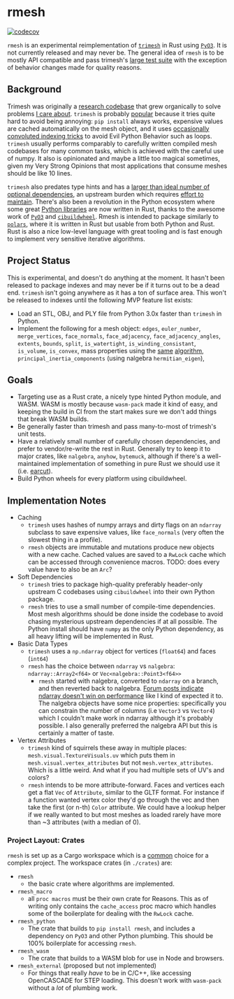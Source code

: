 # rmesh
[![codecov](https://codecov.io/github/mikedh/rmesh/graph/badge.svg?token=Z33O31BODL)](https://codecov.io/github/mikedh/rmesh)

`rmesh` is an experimental reimplementation of [`trimesh`](https://trimesh.org) in Rust using [`PyO3`](https://pyo3.rs). It is not currently released and may never be. The general idea of `rmesh` is to be mostly API compatible and pass trimesh's [large test suite](https://app.codecov.io/gh/mikedh/trimesh) with the exception of behavior changes made for quality reasons. 

## Background

Trimesh was originally a [research codebase](https://github.com/mikedh/ifab_archive) that grew organically to solve problems [I care about](https://carvewizard.com). `trimesh` is probably [popular](https://pypistats.org/packages/trimesh) because it tries quite hard to avoid being annoying: `pip install` always works, expensive values are cached automatically on the mesh object, and it uses [occasionally convoluted indexing tricks](https://github.com/mikedh/trimesh/blob/4c83215f3ad749c4d4596598dbb6bcc26c0647cf/trimesh/exchange/obj.py#L137-L151) to avoid Evil Python Behavior such as loops. `trimesh` usually performs comparably to carefully written compiled mesh codebases for many common tasks, which is achieved with the careful use of numpy. It also is opinionated and maybe a little too magical sometimes, given my Very Strong Opinions that most applications that consume meshes should be like 10 lines.

`trimesh` also predates type hints and has a [larger than ideal number of optional dependencies](https://trimesh.org/install.html#dependency-overview), an upstream burden which requires [effort to maintain](https://github.com/trimesh). There's also been a revolution in the Python ecosystem where some great [Python libraries](https://github.com/astral-sh/ruff) are now written in Rust, thanks to the awesome work of [`PyO3`](https://pyo3.rs) and [`cibuildwheel`](https://github.com/pypa/cibuildwheel). Rmesh is intended to package similarly to [`polars`](https://pola.rs/), where it is written in Rust but usable from both Python and Rust. Rust is also a nice low-level language with great tooling and is fast enough to implement very sensitive iterative algorithms.

## Project Status

This is experimental, and doesn't do anything at the moment. It hasn't been released to package indexes and may never be if it turns out to be a dead end. `trimesh` isn't going anywhere as it has a ton of surface area. This won't be released to indexes until the following MVP feature list exists:

- Load an STL, OBJ, and PLY file from Python 3.0x faster than `trimesh` in Python.
- Implement the following for a mesh object: `edges`, `euler_number`, `merge_vertices`, `face_normals`, `face_adjacency`, `face_adjacency_angles`, `extents`, `bounds`, `split`, `is_watertight`, `is_winding_consistant`, `is_volume`, `is_convex`, mass properties using the [same](https://github.com/mikedh/trimesh/blob/76b2bd31d32a1231320f8151d94f99e77ac8dc5b/trimesh/triangles.py#L214-L329) [algorithm](http://www.geometrictools.com/Documentation/PolyhedralMassProperties.pdf), `principal_inertia_components` (using nalgebra `hermitian_eigen`),

## Goals
- Targeting use as a Rust crate, a nicely type hinted Python module, and WASM. WASM is mostly because `wasm-pack` made it kind of easy, and keeping the build in CI from the start makes sure we don't add things that break WASM builds.
- Be generally faster than trimesh and pass many-to-most of trimesh's unit tests.
- Have a relatively small number of carefully chosen dependencies, and prefer to vendor/re-write the rest in Rust. Generally try to keep it to major crates, like `nalgebra`, `anyhow`, `bytemuck`, although if there's a well-maintained implementation of something in pure Rust we should use it (i.e. [earcut](https://github.com/ciscorn/earcut-rs)).
- Build Python wheels for every platform using cibuildwheel.


## Implementation Notes

- Caching
  - `trimesh` uses hashes of numpy arrays and dirty flags on an `ndarray` subclass to save expensive values, like `face_normals` (very often the slowest thing in a profile).
  - `rmesh` objects are immutable and mutations produce new objects with a new cache. Cached values are saved to a `RwLock` cache which can be accessed through convenience macros. TODO: does every value have to also be an `Arc`?
- Soft Dependencies
  - `trimesh` tries to package high-quality preferably header-only upstream C codebases using `cibuildwheel` into their own Python package.
  - `rmesh` tries to use a small number of compile-time dependencies. Most mesh algorithms should be done inside the codebase to avoid chasing mysterious upstream dependencies if at all possible. The Python install should have `numpy` as the only Python dependency, as all  heavy lifting will be implemented in Rust. 
- Basic Data Types
  - `trimesh` uses a `np.ndarray` object for vertices (`float64`) and faces (`int64`)
  - `rmesh` has the choice between `ndarray` vs `nalgebra`:  `ndarray::Array2<f64>` or `Vec<nalgebra::Point3<f64>>`
    - `rmesh` started with nalgebra, converted to `ndarray` on a branch, and then reverted back to nalgebra. [Forum posts indicate ndarray doesn't win on performance](https://users.rust-lang.org/t/is-it-possible-to-improve-ndarray-performance-vs-nalgebra/94114) like I kind of expected it to. The nalgebra objects have some nice properties: specifically you can constrain the number of columns (i.e `Vector3` vs `Vector4`) which I couldn't make work in ndarray although it's probably possible. I also generally preferred the nalgebra API but this is certainly a matter of taste.
- Vertex Attributes
  - `trimesh` kind of squirrels these away in multiple places: `mesh.visual.TextureVisuals.uv` which puts them in `mesh.visual.vertex_attributes` but not `mesh.vertex_attributes`. Which is a little weird. And what if you had multiple sets of UV's and colors?
  - `rmesh` intends to be more attribute-forward. Faces and vertices each get a flat `Vec` of `Attribute`, similar to the GLTF format. For instance if a function wanted vertex color they'd go through the vec and then take the first (or n-th) `Color` attribute. We could have a lookup helper if we really wanted to but most meshes as loaded rarely have more than ~3 attributes (with a median of 0).


### Project Layout: Crates

`rmesh` is set up as a Cargo workspace which is a [common](https://github.com/gfx-rs/wgpu) choice for a complex project. The workspace crates (in `./crates`) are:
  - `rmesh`
    - the basic crate where algorithms are implemented.
  - `rmesh_macro`
    - all `proc macros` must be their own crate for Reasons. This as of writing only contains the `cache_access` proc macro which handles some of the boilerplate for dealing with the `RwLock` cache.
  - `rmesh_python`
    - The crate that builds to `pip install rmesh`, and includes a dependency on `PyO3` and other Python plumbing. This should be 100% boilerplate for accessing `rmesh`.
  - `rmesh_wasm`
    - The crate that builds to a WASM blob for use in Node and browsers.
  - `rmesh_external` (proposed but not implemented)
    - For things that really *have* to be in C/C++, like accessing OpenCASCADE for STEP loading. This doesn't work with `wasm-pack` without a *lot* of plumbing work.
